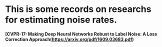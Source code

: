 # This is some records on researchs for estimating noise rates.

#### [CVPR-17: Making Deep Neural Networks Robust to Label Noise: A Loss Correction Approach(https://arxiv.org/pdf/1609.03683.pdf)
